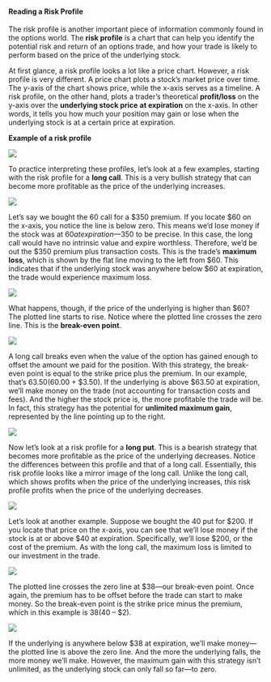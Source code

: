#### Reading a Risk Profile

The risk profile is another important piece of information commonly found in the options world. The  **risk profile**  is a chart that can help you identify the potential risk and return of an options trade, and how your trade is likely to perform based on the price of the underlying stock.

At first glance, a risk profile looks a lot like a price chart. However, a risk profile is very different. A price chart plots a stock’s market price over time. The y-axis of the chart shows price, while the x-axis serves as a timeline. A risk profile, on the other hand, plots a trader’s theoretical **profit/loss**  on the y-axis over the  **underlying stock price**  **at expiration**  on the x-axis. In other words, it tells you how much your position may gain or lose when the underlying stock is at a certain price at expiration.

**Example of a risk profile**

![](https://education.ameritrade.com/content/cms/images/BDTO_Lesson_3.30.01.jpg)

To practice interpreting these profiles, let’s look at a few examples, starting with the risk profile for a **long call**. This is a very bullish strategy that can become more profitable as the price of the underlying increases.


![](https://education.ameritrade.com/content/cms/images/BDTO_Lesson_3.30.02.jpg)

Let’s say we bought the 60 call for a $350 premium. If you locate $60 on the x-axis, you notice the line is below zero. This means we’d lose money if the stock was at $60 at expiration—$350 to be precise. In this case, the long call would have no intrinsic value and expire worthless. Therefore, we’d be out the $350 premium plus transaction costs. This is the trade’s **maximum loss**, which is shown by the flat line moving to the left from $60. This indicates that if the underlying stock was anywhere below $60 at expiration, the trade would experience maximum loss.

![](https://education.ameritrade.com/content/cms/images/BDTO_Lesson_3.30.03.jpg)

What happens, though, if the price of the underlying is higher than $60? The plotted line starts to rise. Notice where the plotted line crosses the zero line. This is the **break-even point**.

![](https://education.ameritrade.com/content/cms/images/BDTO_Lesson_3.30.04.jpg)

A long call breaks even when the value of the option has gained enough to offset the amount we paid for the position. With this strategy, the break-even point is equal to the strike price plus the premium. In our example, that’s $63.50 ($60.00 + $3.50). If the underlying is above $63.50 at expiration, we’ll make money on the trade (not accounting for transaction costs and fees). And the higher the stock price is, the more profitable the trade will be. In fact, this strategy has the potential for **unlimited maximum gain**, represented by the line pointing up to the right.

![](https://education.ameritrade.com/content/cms/images/BDTO_Lesson_3.30.05.jpg)

Now let’s look at a risk profile for a **long put**. This is a bearish strategy that becomes more profitable as the price of the underlying decreases. Notice the differences between this profile and that of a long call. Essentially, this risk profile looks like a mirror image of the long call. Unlike the long call, which shows profits when the price of the underlying increases, this risk profile profits when the price of the underlying decreases.

![](https://education.ameritrade.com/content/cms/images/BDTO_Lesson_3.30.06.jpg)

Let’s look at another example. Suppose we bought the 40 put for $200. If you locate that price on the x-axis, you can see that we’ll lose money if the stock is at or above $40 at expiration. Specifically, we’ll lose $200, or the cost of the premium. As with the long call, the maximum loss is limited to our investment in the trade.

![](https://education.ameritrade.com/content/cms/images/BDTO_Lesson_3.30.07.jpg)

The plotted line crosses the zero line at $38—our break-even point. Once again, the premium has to be offset before the trade can start to make money. So the break-even point is the strike price minus the premium, which in this example is $38 ($40 – $2).

![](https://education.ameritrade.com/content/cms/images/BDTO_Lesson_3.30.08.jpg)

If the underlying is anywhere below $38 at expiration, we’ll make money—the plotted line is above the zero line. And the more the underlying falls, the more money we’ll make. However, the maximum gain with this strategy isn’t unlimited, as the underlying stock can only fall so far—to zero.
<!--stackedit_data:
eyJoaXN0b3J5IjpbLTEwOTMwMDMzNjAsLTE1NTI0MzE2ODddfQ
==
-->